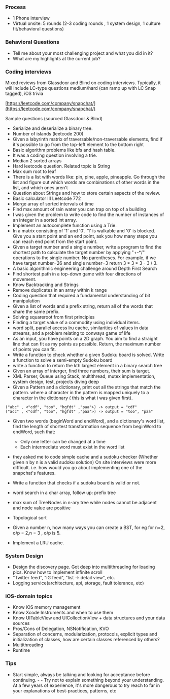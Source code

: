 ### Process
- 1 Phone interview
- Virtual onsite: 5 rounds (2-3 coding rounds , 1 system design, 1 culture fit/behavioral questions)

### Behavioral Questions
- Tell me about your most challenging project and what you did in it?
- What are my highlights at the current job?

### Coding interviews
Mixed reviews from Glassdoor and Blind on coding interviews. Typically, it will 
include LC-type questions medium/hard (can ramp up with LC Snap tagged), iOS trivia

[https://leetcode.com/company/snapchat/](https://leetcode.com/company/snapchat/)

Sample questions (sourced Glassdoor & Blind)
- Serialize and deserialize a binary tree.
- Number of islands (leetcode 200)
- Given a labyrinth matrix of traversable/non-traversable elements, find if it's possible to go from the top-left element to the bottom right
- Basic algorithm problems like bfs and hash table.
- It was a coding question involving a trie.
- Median 2 sorted arrays
- Hard leetcode question. Related topic is String
- Max sum root to leaf
- There is a list with words like: pin, pine, apple, pineapple. Go through the list and figure out which words are combinations of other words in the list, and which ones aren't
- Question about Strings and how to store certain aspects of the review.
- Basic calculator III Leetcode 772
- Merge array of sorted intervals of time
- Find max amount of rain water you can trap on top of a building
- I was given the problem to write code to find the number of instances of an integer in a sorted int array.
- Implement an autocomplete function using a Trie.
- In a matrix consisting of '1' and '0'. '1' is walkable and '0' is blocked. Give you a start point and an end point, ask you how many steps you can reach end point from the start point.
- Given a target number and a single number, write a program to find the shortest path to calculate the target number by applying "+-*/" operations to the single number. No parentheses. For example, if we have target number=26 and single number=3 return 3 * 3 * 3 - 3 / 3.
- A basic algorithmic engineering challenge around Depth First Search
- Find shortest path in a top-down game with four directions of movement.
- Know Backtracking and Strings
- Remove duplicates in an array within k range
- Coding question that required a fundamental understanding of bit manipulation
- Given a list of words and a prefix string, return all of the words that share the same prefix.
- Solving squareroot from first principles
- Finding a target value of a commodity using individual items.
- word split, parallel access lru cache, similarities of values in data streams, and a problem relating to conways game of life
- As an input, you have points on a 2D graph. You aim to find a straight line that can fit as my points as possible. Return, the maximum number of points you can fit.
- Write a function to check whether a given Sudoku board is solved. Write a function to solve a semi-empty Sudoku board
- write a function to return the kth largest element in a binary search tree
- Given an array of interger, find three numbers, their sum is target.
- XML Parser, Queue using Stack, multithread, mutex implementation, system design, test, projects diving deep
- Given a Pattern and a dictionary, print out all the strings that match the pattern. where a character in the pattern is mapped uniquely to a character in the dictionary ( this is what i was given first).
```
("abc" , <"cdf", "too", "hgfdt" ,"paa">) -> output = "cdf"
("acc" , <"cdf", "too", "hgfdt" ,"paa">) -> output = "too", "paa"
```
- Given two words (beginWord and endWord), and a dictionary's word list, find the length of shortest transformation sequence from beginWord to endWord, such that:
    - Only one letter can be changed at a time
    - Each intermediate word must exist in the word list

- they asked me to code simple cache and a sudoku checker (Whether given n by n is a valid sudoku solution) On site interviews were more difficult. i.e. how would you go about implementing one of the snapchat's features.
- Write a function that checks if a sudoku board is valid or not.
- word search in a char array, follow up: prefix tree
- max sum of TreeNodes in n-ary tree while nodes cannot be adjacent and node value are positive
- Topological sort
- Given a number n, how many ways you can create a BST, for eg for n=2, o/p = 2,n = 3 , o/p is 5.
- Implement a LRU cache.

### System Design
- Design the discovery page. Got deep into multithreading for loading pics. Know how to implement infinite scroll
- "Twitter feed", "IG feed", "list -> detail view", etc.
- Logging service(architecture, api, storage, fault tolerance, etc)

### iOS-domain topics
- Know iOS memory management
- Know Xcode Instruments and when to use them
- Know UITableView and UICollectionView + data structures and your data sources
- Pros/Cons of Delegation, NSNotification, KVO
- Separation of concerns, modularization, protocols, explicit types and initialization of classes, how are certain classes referenced by others?
- Multithreading
- Runtime

### Tips
- Start simple, always be talking and looking for acceptance before continuing. - - Try not to explain something beyond your understanding. At a few years of experience, it's more dangerous to try reach to far in your explanations of best-practices, patterns, etc

